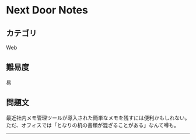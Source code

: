 # Next Door Notes

## カテゴリ
Web

## 難易度
易

## 問題文
最近社内メモ管理ツールが導入された簡単なメモを残すには便利かもしれない。
ただ、オフィスでは「となりの机の書類が混ざることがある」なんて噂も。

---
